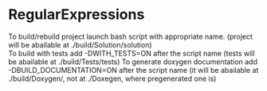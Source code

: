 # RegularExpressions
To build/rebuild project launch bash script with appropriate name. (project will be abailable at ./build/Solution/solution)<br>
To build with tests add -DWITH_TESTS=ON after the script name (tests will be abailable at ./build/Tests/tests)
To generate doxygen documentation add -DBUILD_DOCUMENTATION=ON after the script name (it will be abailable at ./build/Doxygen/, not at ./Doxegen, where pregenerated one is)
